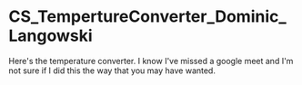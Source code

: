 # CS_TempertureConverter_Dominic_Langowski
Here's the temperature converter. I know I've missed a google meet and I'm not sure if I did this the way that you may have wanted. 

